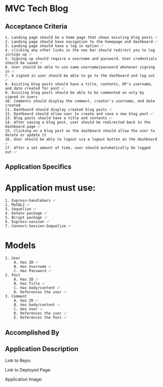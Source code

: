 # MVC Tech Blog

## Acceptance Criteria
    1. Landing page should be a home page that shows existing blog posts ✅
    2. Landing page should have navigation to the homepage and dashboard ✅
    3. Landing page should have a log in option ✅
    4. clicking any other links in the nav bar should redirect you to log in/sign up ✅ 
    5. Signing up should require a username and password. User credentials should be saved ✅
    6. User should be able to use same username/password whenever signing in ✅
    7. A signed in user should be able to go to the dashboard and log out ✅
    8. Existing blog posts should have a title, contents, OP's username, and date created for post ✅
    9. Existing blog posts should be able to be commented on only by signed in users
    10. Comments should display the comment, creator's username, and date created
    11. Dashboard should display created blog posts ✅ 
    12. Dashboard should allow user to create and save a new blog post ✅
    13. Blog posts should have a title and contents ✅ 
    14. After saving a blog post, user should be redirected back to the dashboard page ✅
    15. Clicking on a blog post on the dashboard should allow the user to delete or update it
    16. User should be able to logout via a logout button on the dashboard ✅
    17. After a set amount of time, user should automatically be logged out ✅


## Application Specifics
# Application must use: 
    1. Express-handlebars ✅
    2. MySQL2 ✅
    3. Sequelize ✅
    4. Dotenv package ✅
    5. Bcrypt package ✅
    6. Express-session ✅
    7. Connect-Session-Sequelize ✅
# Models
    1. User
        A. Has ID ✅
        B. Has Username ✅
        C. Has Password ✅
    2. Post
        A. Has ID ✅
        B. Has Title ✅
        C. Has body/content ✅
        D. References the user ✅
    3. Comment
        A. Has ID ✅
        B. Has body/content ✅
        C. Has User ✅
        D. References the user ✅
        E. References the Post ✅

 
## Accomplished By

## Application Description

Link to Repo:

Link to Deployed Page: 

Application Image: 
